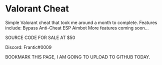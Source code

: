 # Valorant Cheat
Simple Valorant cheat that took me around a month to complete.
Features include:
  Bypass Anti-Cheat
  ESP
  Aimbot
More features coming soon...

SOURCE CODE FOR SALE AT $50

Discord: Frantic#0009

BOOKMARK THIS PAGE, I AM GOING TO UPLOAD TO GITHUB TODAY.
